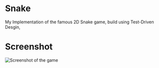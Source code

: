 # Snake
My Implementation of the famous 2D Snake game, 
build using Test-Driven Desgin,

# Screenshot

![Screenshot of the game](https://raw.githubusercontent.com/bhlshrf/Snake/master/screenshot.gif)
